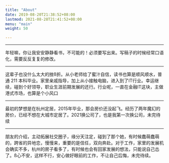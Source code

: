 ```yaml
---
title: "About"
date: 2019-08-20T21:38:52+08:00
lastmod: 2021-08-28T21:41:52+08:00
menu: "main"
weight: 50

---
```


---

年轻嘛，你让我安安静静看书，不可能的！必须要写出来。写稿子的时候经常口语化，需要反反复复的修改。

---

这辈子也没什么太大的挫ß折。从小老师给了蜜汁自信，读书也算是顺风顺水，普通 211 本科毕业。家里亲戚指导，加上从小接触电脑，进入到了IT行业。幸运继续，碰到个好领导，职业生涯前期发展的还行。行业呢，一直在金融IT这块，主做港式市场，也算是个小风口

---

最初的梦想是在杭州定居，2015年毕业，那会房价还没起飞。经历了两年魔幻的房价，已经不想在大城市定居了。2021换公司了，也是我第一次换公司，未完待续

---

朋友的介绍，主动拓展社交圈子，缘分天注定，碰到了那个她，有时候蠢萌蠢萌的，跨省的异地恋，慢慢来，重要的是信任，双向奔赴。对于工作，家里的发展机会确实不多，杭州的房子看多了，有时候也会有回家发展的想法，只能说自己怂了。ß心不安，这样不行，安心做好眼前的工作，不让自己后悔，未完待续。
